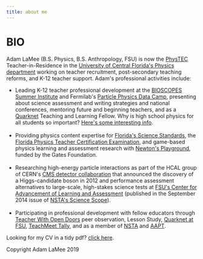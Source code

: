 ```yaml
---
title: about me
---
```


# BIO

Adam LaMee (B.S. Physics, B.S. Anthropology, FSU) is now the <a href="http://physics.cos.ucf.edu/phystec/">PhysTEC</a> Teacher-in-Residence in the <a href="http://physics.cos.ucf.edu/phystec/">University of Central Florida's Physics department</a> working on teacher recruitment, post-secondary teaching reforms, and K-12 teacher support. Adam's professional activities include:  
<ul>
	<li>Leading K-12 teacher professional development at the <a href="http://www.cpalms.org/stemlearn/stemlearn.aspx">BIOSCOPES Summer Institute</a> and Fermilab's <a href="http://quarknet.fnal.gov/projects/summer14/">Particle Physics Data Camp</a>, presenting about science assessment and writing strategies and national conferences, mentoring future and beginning teachers, and as a <a href="http://quarknet.fnal.gov/">Quarknet</a> Teaching and Learning Fellow. Why is high school physics for all students so important? <a href="https://drive.google.com/open?id=11Mz_XL_HJwskQJVzHJlFL16tEkP7cdJRd4DX_uej9io">Here's some interesting info</a>.</li><br />
	<li>Providing physics content expertise for <a href="http://www.cpalms.org/Public/">Florida's Science Standards</a>, the <a href="http://www.fldoe.org/edcert/">Florida Physics Teacher Certification Examination</a>, and game-based physics learning and assessment research with <a href="http://www.empiricalgames.org/projects.html">Newton's Playground</a>, funded by the Gates Foundation.</li><br />
	<li>Researching high-energy particle interactions as part of the HCAL group of CERN's <a href="http://cms.web.cern.ch/">CMS detector collaboration</a> that announced the discovery of a Higgs-candidate boson in 2012 and performance assessment alternatives to large-scale, high-stakes science tests at <a href="http://www.cala.fsu.edu/ies/">FSU's Center for Advancement of Learning and Assessment</a> (published in the September 2014 issue of <a href="http://www.nsta.org/middleschool/">NSTA's Science Scope</a>).</li><br />
	<li>Participating in professional development with fellow educators through <a href="http://tapestryeducatorinitiative.org/initiatives/twod/">Teacher With Open Doors</a> peer observation, Lesson Study, <a href="http://www.hep.fsu.edu/~wahl/Quarknet/">Quarknet at FSU</a>, <a href="http://tapestryeducatorinitiative.org/initiatives/teachmeettally/">TeachMeet Tally</a>, and as a member of <a href="http://www.nsta.org/">NSTA</a> and <a href="http://www.aapt.org/">AAPT</a>.</li>
</ul>


Looking for my CV in a tidy pdf? <a href="./LaMee_CV_web.pdf">click here</a>.

Copyright Adam LaMee 2019

